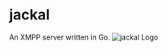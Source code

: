 # jackal
An XMPP server written in Go.
![jackal Logo](https://raw.githubusercontent.com/ortuman/jackal/master/logo.png)
